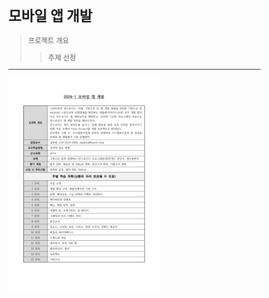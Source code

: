 모바일 앱 개발
==============
>프로젝트 개요
>  >주제 선정
- - -
<img src="mobilAppReport.jpg.jpg" width="60%" alt="report"></img>
